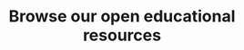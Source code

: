 ---
title: Browse our open educational resources
summary: "Videos, slides, GitHub repositories and more: Explore our free self-learning materials!"
icon: tabler:user-screen
href: "/articles/open-educational-resources"
---